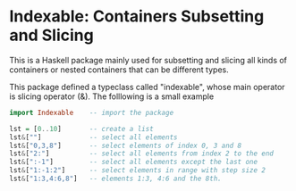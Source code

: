 # Indexable: Containers Subsetting and Slicing

This is a Haskell package mainly used for subsetting and slicing all kinds of containers or nested containers that can be different types.

This package defined a typeclass called "indexable", whose main operator is slicing operator (&). The folllowing is a small example

```haskell
import Indexable    -- import the package

lst = [0..10]       -- create a list
lst&[""]            -- select all elements
lst&["0,3,8"]       -- select elements of index 0, 3 and 8
lst&["2:"]          -- select all elements from index 2 to the end
lst&[":-1"]         -- select all elements except the last one
lst&["1:-1:2"]      -- select elements in range with step size 2
lst&["1:3,4:6,8"]   -- elements 1:3, 4:6 and the 8th.

```
